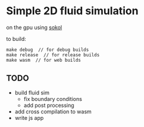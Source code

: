 # Simple 2D fluid simulation
on the gpu using [sokol](https://github.com/floooh/sokol) 

to build:
``` console
make debug  // for debug builds
make release  // for release builds
make wasm  // for web builds 
```

## TODO
- build fluid sim 
  - fix boundary conditions
  - add post processing
- add cross compilation to wasm
- write js app
